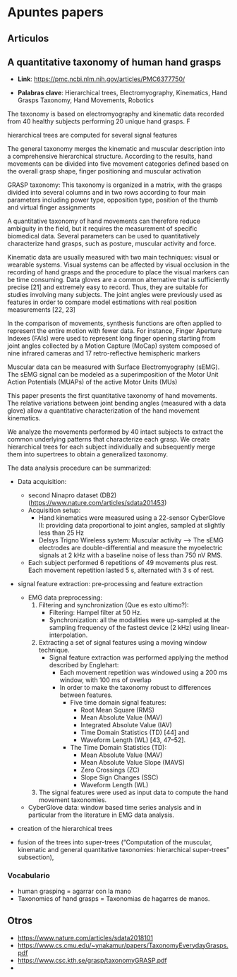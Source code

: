 # Apuntes papers

## Articulos

## A quantitative taxonomy of human hand grasps

* **Link**: https://pmc.ncbi.nlm.nih.gov/articles/PMC6377750/

* **Palabras clave**: Hierarchical trees, Electromyography, Kinematics, Hand Grasps Taxonomy, Hand Movements, Robotics


The taxonomy is based on electromyography and kinematic data recorded from 40 healthy subjects performing 20 unique hand grasps. F

hierarchical trees are computed for several signal features

The general taxonomy merges the kinematic and muscular description into a comprehensive hierarchical structure. According to the results, hand movements can be divided into five movement categories defined based on the overall grasp shape, finger positioning and muscular activation

GRASP taxonomy: This taxonomy is organized in a matrix, with the grasps divided into several
columns and in two rows according to four main parameters including power type, opposition type, position of
the thumb and virtual finger assignments


A quantitative taxonomy of hand movements can therefore reduce ambiguity in the field, but it requires the
measurement of specific biomedical data. Several parameters can be used to quantitatively characterize hand
grasps, such as posture, muscular activity and force. 

Kinematic data are usually measured with two main techniques: visual or wearable systems. Visual systems can
be affected by visual occlusion in the recording of hand
grasps and the procedure to place the visual markers can
be time consuming. Data gloves are a common alternative that is sufficiently precise [21] and extremely easy
to record. Thus, they are suitable for studies involving
many subjects. The joint angles were previously used
as features in order to compare model estimations with
real position measurements [22, 23]


In the comparison of movements, synthesis functions are often applied
to represent the entire motion with fewer data. For
instance, Finger Aperture Indexes (FAIs) were used to
represent long finger opening starting from joint angles
collected by a Motion Capture (MoCap) system composed of nine infrared cameras and 17 retro-reflective
hemispheric markers

Muscular data can be measured with Surface Electromyography (sEMG). The sEMG signal can be modeled
as a superimposition of the Motor Unit Action Potentials (MUAPs) of the active Motor Units (MUs)

This paper presents the first quantitative taxonomy
of hand movements. The relative variations between
joint bending angles (measured with a data glove) allow
a quantitative characterization of the hand movement
kinematics. 

We analyze the movements performed by
40 intact subjects to extract the common underlying patterns that characterize each grasp. We create hierarchical
trees for each subject individually and subsequently merge
them into supertrees to obtain a generalized taxonomy.

The data analysis procedure can be summarized:
* Data acquisition:
  * second Ninapro dataset (DB2) (https://www.nature.com/articles/sdata201453)
  * Acquisition setup:
    * Hand kinematics were measured using a 22-sensor CyberGlove II: providing data proportional to joint angles, sampled at slightly less than 25 Hz 
    * Delsys Trigno Wireless system: Muscular activity --> The sEMG electrodes are double-differential and measure the myoelectric signals at 2 kHz with a baseline noise of less than 750 nV RMS.
  * Each subject performed 6 repetitions of 49 movements plus rest. Each movement repetition lasted 5 s, alternated with 3 s of rest. 
* signal feature extraction: pre-processing and feature extraction
  * EMG data preprocessing: 
    1. Filtering and synchronization (Que es esto ultimo?):
       *  Filtering: Hampel filter at 50 Hz.
       *  Synchronization: all the modalities were up-sampled at the sampling frequency of the fastest device (2 kHz) using linear-interpolation.
    3. Extracting a set of signal features using a moving window technique. 
       *  Signal feature extraction was performed applying the method described by Englehart:
          *  Each movement repetition was windowed using a 200 ms window, with 100 ms of overlap
          *  In order to make the taxonomy robust to differences between features.
             *  Five time domain signal features:
                *  Root Mean Square (RMS)
                *  Mean Absolute Value (MAV)
                *  Integrated Absolute Value (IAV)
                *  Time Domain Statistics (TD) [44] and 
                *  Waveform Length (WL) [43, 47–52]. 
              * The Time Domain Statistics (TD): 
                *  Mean Absolute Value (MAV)
                *  Mean Absolute Value Slope (MAVS)
                *  Zero Crossings (ZC)
                *  Slope Sign Changes (SSC)
                *  Waveform Length (WL)
    4. The signal features were used as input data to compute the hand movement taxonomies.
  * CyberGlove data: window based time series analysis and in particular from the literature in EMG data analysis.
  
* creation of the hierarchical trees
* fusion of the trees into super-trees (“Computation of the muscular, kinematic and general quantitative taxonomies: hierarchical super-trees” subsection), 




### Vocabulario

* human grasping = agarrar con la mano
* Taxonomies of hand grasps = Taxonomias de hagarres de manos.





## Otros

* https://www.nature.com/articles/sdata2018101
* https://www.cs.cmu.edu/~ynakamur/papers/TaxonomyEverydayGrasps.pdf
* https://www.csc.kth.se/grasp/taxonomyGRASP.pdf
* 